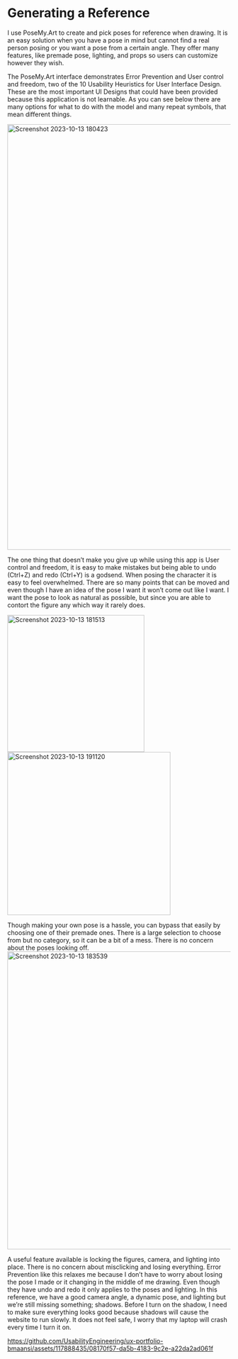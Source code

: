 # Generating a Reference

I use PoseMy.Art to create and pick poses for reference when drawing. It is an easy solution when you have a pose in mind but cannot find a real person posing or you want a pose from a certain angle. They offer many features, like premade pose, lighting, and props so users can customize however they wish. 

The PoseMy.Art interface demonstrates Error Prevention and User control and freedom, two of the 10 Usability Heuristics for User Interface Design. These are the most important UI Designs that could have been provided because this application is not learnable. As you can see below there are many options for what to do with the model and many repeat symbols, that mean different things. 

<img width="960" alt="Screenshot 2023-10-13 180423" src="https://github.com/UsabilityEngineering/ux-portfolio-bmaansi/assets/117888435/57fbf568-89c1-4d09-8efa-a7d44aa86880">


The one thing that doesn’t make you give up while using this app is User control and freedom, it is easy to make mistakes but being able to undo (Ctrl+Z) and redo (Ctrl+Y) is a godsend. When posing the character it is easy to feel overwhelmed. There are so many points that can be moved and even though I have an idea of the pose I want it won’t come out like I want. I want the pose to look as natural as possible, but since you are able to contort the figure any which way it rarely does. 

<img width="309" alt="Screenshot 2023-10-13 181513" src="https://github.com/UsabilityEngineering/ux-portfolio-bmaansi/assets/117888435/b480e467-998d-499d-9db5-ae73401654ed">

<img width="368" alt="Screenshot 2023-10-13 191120" src="https://github.com/UsabilityEngineering/ux-portfolio-bmaansi/assets/117888435/a4b062fa-f4a7-4388-bd9d-aa572250fb6b">


Though making your own pose is a hassle, you can bypass that easily by choosing one of their premade ones. There is a large selection to choose from but no category, so it can be a bit of a mess. There is no concern about the poses looking off. 
<img width="672" alt="Screenshot 2023-10-13 183539" src="https://github.com/UsabilityEngineering/ux-portfolio-bmaansi/assets/117888435/5b72b224-ba45-49a3-8fef-23f0df903148">


A useful feature available is locking the figures, camera, and lighting into place. There is no concern about misclicking and losing everything. Error Prevention like this relaxes me because I don’t have to worry about losing the pose I made or it changing in the middle of me drawing. Even though they have undo and redo it only applies to the poses and lighting. In this reference, we have a good camera angle, a dynamic pose, and lighting but we’re still missing something; shadows. Before I turn on the shadow, I need to make sure everything looks good because shadows will cause the website to run slowly. It does not feel safe, I worry that my laptop will crash every time I turn it on.


https://github.com/UsabilityEngineering/ux-portfolio-bmaansi/assets/117888435/08170f57-da5b-4183-9c2e-a22da2ad061f

